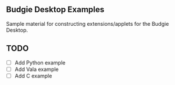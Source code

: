 Budgie Desktop Examples
-----------------------

Sample material for constructing extensions/applets for the Budgie Desktop.



TODO
-----

 - [ ] Add Python example
 - [ ] Add Vala example
 - [ ] Add C example
